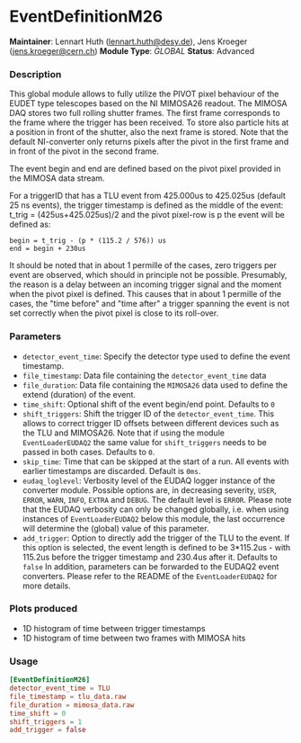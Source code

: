 # EventDefinitionM26
**Maintainer**: Lennart Huth (lennart.huth@desy.de), Jens Kroeger (jens.kroeger@cern.ch)
**Module Type**: *GLOBAL*
**Status**: Advanced

### Description
This global module allows to fully utilize the PIVOT pixel behaviour of the
EUDET type telescopes based on the NI MIMOSA26 readout. The MIMOSA DAQ stores two full rolling shutter frames.
The first frame corresponds to the frame where the trigger has been received. To store also particle hits at a position in front of the shutter, also the next frame is stored.
Note that the default NI-converter only returns pixels after the pivot in the first frame and in front of the pivot in the second frame. 

The event begin and
end are defined based on the  pivot pixel provided in the MIMOSA data
stream.

For a triggerID that has a TLU event from 425.000us to 425.025us (default
25 ns events), the trigger timestamp is defined as the middle of the event:
 t_trig = (425us+425.025us)/2
 and the pivot pixel-row is p the event will be defined as:

```
begin = t_trig - (p * (115.2 / 576)) us
end = begin + 230us

```

It should be noted that in about 1 permille of the cases, zero triggers per event are
observed, which should in principle not be possible.
Presumably, the reason is a delay between an incoming trigger signal and the
moment when the pivot pixel is defined.
This causes that in about 1 permille of the cases, the "time before" and
"time after" a trigger spanning the event is not set correctly when the
pivot pixel is close to its roll-over.


### Parameters
* `detector_event_time`: Specify the detector type used to define the event timestamp.
* `file_timestamp`: Data file containing the `detector_event_time` data
* `file_duration`: Data file containing the  `MIMOSA26` data used to define the extend (duration) of the event.
* `time_shift`: Optional shift of the event begin/end point. Defaults to `0`
* `shift_triggers`: Shift the trigger ID of the `detector_event_time`. This allows to correct trigger ID offsets between different devices such as the TLU and MIMOSA26. Note that if using the module `EventLoaderEUDAQ2` the same value for `shift_triggers` needs to be passed in both cases. Defaults to `0`.
* `skip_time`: Time that can be skipped at the start of a run. All events with earlier timestamps are discarded. Default is `0ms`.
* `eudaq_loglevel`: Verbosity level of the EUDAQ logger instance of the converter module. Possible options are, in decreasing severity, `USER`, `ERROR`, `WARN`, `INFO`, `EXTRA` and `DEBUG`. The default level is `ERROR`. Please note that the EUDAQ verbosity can only be changed globally, i.e. when using instances of `EventLoaderEUDAQ2` below this module, the last occurrence will determine the (global) value of this parameter.
* `add_trigger`: Option to directly add the trigger of the TLU to the event. If this option is selected, the  event length is defined to be 3*115.2us - with 115.2us before the trigger timestamp and 230.4us after it. Defaults to `false`
In addition, parameters can be forwarded to the EUDAQ2 event converters.
Please refer to the README of the `EventLoaderEUDAQ2` for more details.


### Plots produced
* 1D histogram of time between trigger timestamps
* 1D histogram of time between two frames with MIMOSA hits

### Usage
```toml
[EventDefinitionM26]
detector_event_time = TLU
file_timestamp = tlu_data.raw
file_duration = mimosa_data.raw
time_shift = 0
shift_triggers = 1
add_trigger = false
```
